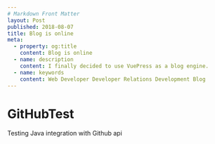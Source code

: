 ```yaml
---
# Markdown Front Matter
layout: Post
published: 2018-08-07
title: Blog is online
meta:
  - property: og:title
    content: Blog is online
  - name: description
    content: I finally decided to use VuePress as a blog engine.
  - name: keywords
    content: Web Developer Developer Relations Development Blog
---
```

# GitHubTest
Testing Java integration with Github api
